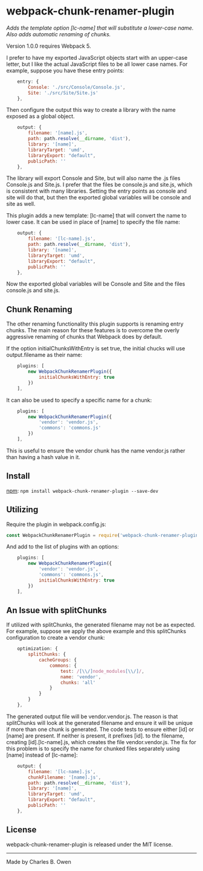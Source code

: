 # webpack-chunk-renamer-plugin

_Adds the template option [lc-name] that will substitute a lower-case name. Also adds automatic renaming of chunks._

Version 1.0.0 requires Webpack 5.

I prefer to have my exported JavaScript objects start with an upper-case letter, but I like
the actual JavaScript files to be all lower case names. For example, suppose you have 
these entry points:

``` javascript
    entry: {
        Console: './src/Console/Console.js',
        Site: './src/Site/Site.js'
    },
```

Then configure the output this way to create a library with the name exposed as a global object.

``` javascript
    output: {
        filename: '[name].js',
        path: path.resolve(__dirname, 'dist'),
        library: '[name]',
        libraryTarget: 'umd',
        libraryExport: "default",
        publicPath: ''
    },
```

The library will export Console and Site, but will also name the .js files Console.js and Site.js. 
I prefer that the files be console.js and site.js, which is consistent with many libraries. Setting the 
entry points as console and site will do that, but then the exported global variables will be
console and site as well.

This plugin adds a new template: [lc-name] that will convert the name to lower case. It can be used in
place of [name] to specify the file name:

``` javascript
    output: {
        filename: '[lc-name].js',
        path: path.resolve(__dirname, 'dist'),
        library: '[name]',
        libraryTarget: 'umd',
        libraryExport: "default",
        publicPath: ''
    },
```

Now the exported global variables will be Console and Site and the files console.js and site.js.

## Chunk Renaming

The other renaming functionality this plugin supports is renaming entry chunks. The main reason for these
features is to overcome the overly aggressive renaming of chunks that Webpack does by default. 
 
If the option initialChunksWithEntry 
is set true, the initial chucks will use output.filename as their name:

``` javascript
    plugins: [
        new WebpackChunkRenamerPlugin({
	        initialChunksWithEntry: true
        })
    ],
```

It can also be used to specify a specific name for a chunk:

``` javascript
    plugins: [
        new WebpackChunkRenamerPlugin({
            'vendor': 'vendor.js',
            'commons': 'commons.js'
        })
    ],
```

This is useful to ensure the vendor chunk has the name vendor.js rather than having a hash value in it.

## Install

[npm](https://www.npmjs.com/package/webpack-chunk-renamer-plugin): `npm install webpack-chunk-renamer-plugin --save-dev`

## Utilizing

Require the plugin in webpack.config.js:

``` javascript 
const WebpackChunkRenamerPlugin = require('webpack-chunk-renamer-plugin');
```

And add to the list of plugins with an options:

``` javascript
    plugins: [
        new WebpackChunkRenamerPlugin({
            'vendor': 'vendor.js',
            'commons': 'commons.js',
	        initialChunksWithEntry: true
        })
    ],
```

## An Issue with splitChunks

If utilized with splitChunks, the generated filename may not be as expected. For example, suppose we apply the above
example and this splitChunks configuration to create a vendor chunk:

``` javascript
    optimization: {
        splitChunks: {
            cacheGroups: {
                commons: {
                    test: /[\\/]node_modules[\\/]/,
                    name: 'vendor',
                    chunks: 'all'
                }
            }
        }
    },
```

The generated output file will be vendor.vendor.js. The reason is that splitChunks will look at the generated
filename and ensure it will be unique if more than one chunk is generated. The code tests to ensure
either [id] or [name] are present. If neither is present, it prefixes [id]. to the filename, creating 
[id].[lc-name].js, which creates the file vendor.vendor.js. The fix for this problem is to specify the 
name for chunked files separately using [name] instead of [lc-name]:

``` javascript
    output: {
        filename: '[lc-name].js',
        chunkFilename: '[name].js',
        path: path.resolve(__dirname, 'dist'),
        library: '[name]',
        libraryTarget: 'umd',
        libraryExport: "default",
        publicPath: ''
    },
```

## License

webpack-chunk-renamer-plugin is released under the MIT license.

* * *

Made by Charles B. Owen


